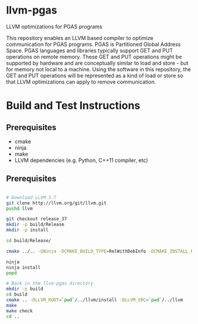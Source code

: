 # llvm-pgas
LLVM optimizations for PGAS programs

This repository enables an LLVM based compiler to optimize communication
for PGAS programs. PGAS is Partitioned Global Address Space. PGAS
languages and libraries typically support GET and PUT operations on
remote memory. These GET and PUT operations might be supported by
hardware and are conceptually similar to load and store - but for memory
not local to a machine. Using the software in this repository, the GET
and PUT operations will be represented as a kind of load or store so that
LLVM optimizations can apply to remove communication.

# Build and Test Instructions

## Prerequisites

* cmake
* ninja
* make
* LLVM dependencies (e.g. Python, C++11 compiler, etc)

## Prerequisites

```bash

# Download LLVM 3.7
git clone http://llvm.org/git/llvm.git
pushd llvm

git checkout release_37
mkdir -p build/Release
mkdir -p install

cd build/Release/

cmake ../.. -GNinja -DCMAKE_BUILD_TYPE=RelWithDebInfo -DCMAKE_INSTALL_PREFIX=`pwd`/../../install -DLLVM_ENABLE_ASSERTIONS=ON -DLLVM_INSTALL_UTILS=ON

ninja
ninja install
popd

# Back in the llvm-pgas directory
mkdir -p build
cd build
cmake .. -DLLVM_ROOT=`pwd`/../llvm/install -DLLVM_SRC=`pwd`/../llvm
make
make check
cd ..

```
